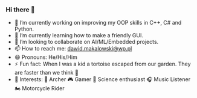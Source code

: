 ### Hi there 👋

- 🔭 I’m currently working on improving my OOP skills in C++, C# and Python.
- 🌱 I’m currently learning how to make a friendly GUI.
- 👯 I’m looking to collaborate on AI/ML/Embedded projects.
- 📫 How to reach me: dawid.makalowski@wp.pl
- 😄 Pronouns: He/His/Him
- ⚡ Fun fact: When I was a kid a tortoise escaped from our garden. They are faster than we think 🐢
- 🔎 Interests: 🏹 Archer 🎮 Gamer 🌌 Science enthusiast 🎧 Music Listener 🏍 Motorcycle Rider



<!--
**dmakalowski/dmakalowski** is a ✨ _special_ ✨ repository because its `README.md` (this file) appears on your GitHub profile.

Here are some ideas to get you started:

- 🔭 I’m currently working on ...
- 🌱 I’m currently learning ...
- 👯 I’m looking to collaborate on ...
- 🤔 I’m looking for help with ...
- 💬 Ask me about ...
- 📫 How to reach me: ...
- 😄 Pronouns: ...
- ⚡ Fun fact: ...
-->
